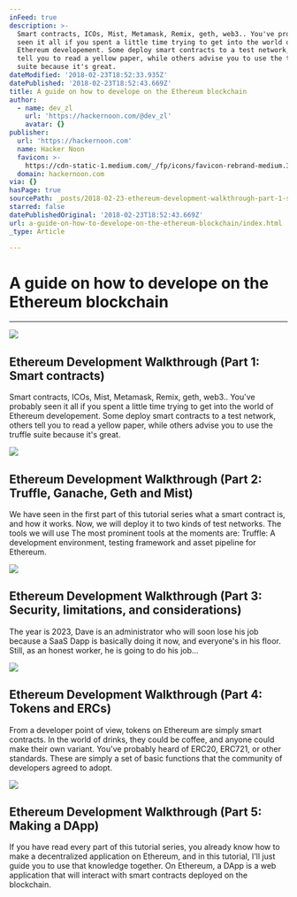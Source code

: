 ```yaml
---
inFeed: true
description: >-
  Smart contracts, ICOs, Mist, Metamask, Remix, geth, web3.. You've probably
  seen it all if you spent a little time trying to get into the world of
  Ethereum developement. Some deploy smart contracts to a test network, others
  tell you to read a yellow paper, while others advise you to use the truffle
  suite because it's great.
dateModified: '2018-02-23T18:52:33.935Z'
datePublished: '2018-02-23T18:52:43.669Z'
title: A guide on how to develope on the Ethereum blockchain
author:
  - name: dev_zl
    url: 'https://hackernoon.com/@dev_zl'
    avatar: {}
publisher:
  url: 'https://hackernoon.com'
  name: Hacker Noon
  favicon: >-
    https://cdn-static-1.medium.com/_/fp/icons/favicon-rebrand-medium.3Y6xpZ-0FSdWDnPM3hSBIA.ico
  domain: hackernoon.com
via: {}
hasPage: true
sourcePath: _posts/2018-02-23-ethereum-development-walkthrough-part-1-smart-contracts.md
starred: false
datePublishedOriginal: '2018-02-23T18:52:43.669Z'
url: a-guide-on-how-to-develope-on-the-ethereum-blockchain/index.html
_type: Article

---
```

# A guide on how to develope on the Ethereum blockchain

---

<article style=""><img src="https://s3-us-west-2.amazonaws.com/the-grid-img/p/55d78a8e686888c2755afee75ba2a4bf586ade31.png" /><h1>Ethereum Development Walkthrough (Part 1: Smart contracts)</h1><p>Smart contracts, ICOs, Mist, Metamask, Remix, geth, web3.. You've probably seen it all if you spent a little time trying to get into the world of Ethereum developement. Some deploy smart contracts to a test network, others tell you to read a yellow paper, while others advise you to use the truffle suite because it's great.</p></article>

<article style=""><img src="https://s3-us-west-2.amazonaws.com/the-grid-img/p/41f58ddcbb95ee9749eb35c116c1402ce947b342.png" /><h1>Ethereum Development Walkthrough (Part 2: Truffle, Ganache, Geth and Mist)</h1><p>We have seen in the first part of this tutorial series what a smart contract is, and how it works. Now, we will deploy it to two kinds of test networks. The tools we will use The most prominent tools at the moments are: Truffle: A development environment, testing framework and asset pipeline for Ethereum.</p></article>

<article style=""><img src="https://s3-us-west-2.amazonaws.com/the-grid-img/p/f64299dfa3a619b56d1322b21e956749bf2d6a18.png" /><h1>Ethereum Development Walkthrough (Part 3: Security, limitations, and considerations)</h1><p>The year is 2023, Dave is an administrator who will soon lose his job because a SaaS Dapp is basically doing it now, and everyone's in his floor. Still, as an honest worker, he is going to do his job...</p></article>

<article style=""><img src="https://imgflo.herokuapp.com/graph/2b2431f8e7ba7b0/de2667deccc58a7711e2db8cddc53b0d/noop.jpeg?input=https%3A%2F%2Fcdn-images-1.medium.com%2Fmax%2F1200%2F1*zJ4c9q6-kliMp1hviZWd5w.jpeg" /><h1>Ethereum Development Walkthrough (Part 4: Tokens and ERCs)</h1><p>From a developer point of view, tokens on Ethereum are simply smart contracts. In the world of drinks, they could be coffee, and anyone could make their own variant. You've probably heard of ERC20, ERC721, or other standards. These are simply a set of basic functions that the community of developers agreed to adopt.</p></article>

<article style=""><img src="https://imgflo.herokuapp.com/graph/2b2431f8e7ba7b0/62db3fbdbff4ca2043e014dc7fd8eb4e/croprotate.png?cropheight=498&amp;cropwidth=1350&amp;degrees=0&amp;input=https%3A%2F%2Fcdn-images-1.medium.com%2Fmax%2F1600%2F1*p2a1DhO8vNdOE9Iz4wj4Lw.png&amp;x=9&amp;y=0" /><h1>Ethereum Development Walkthrough (Part 5: Making a DApp)</h1><p>If you have read every part of this tutorial series, you already know how to make a decentralized application on Ethereum, and in this tutorial, I'll just guide you to use that knowledge together. On Ethereum, a DApp is a web application that will interact with smart contracts deployed on the blockchain.</p></article>
